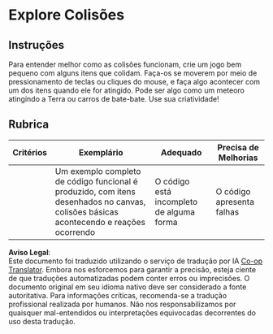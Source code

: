<!--
CO_OP_TRANSLATOR_METADATA:
{
  "original_hash": "8a0a097b45e7c75a611e2795e4013f16",
  "translation_date": "2025-08-25T22:26:46+00:00",
  "source_file": "6-space-game/4-collision-detection/assignment.md",
  "language_code": "br"
}
-->
# Explore Colisões

## Instruções

Para entender melhor como as colisões funcionam, crie um jogo bem pequeno com alguns itens que colidam. Faça-os se moverem por meio de pressionamento de teclas ou cliques do mouse, e faça algo acontecer com um dos itens quando ele for atingido. Pode ser algo como um meteoro atingindo a Terra ou carros de bate-bate. Use sua criatividade!

## Rubrica

| Critérios | Exemplário                                                                                                                | Adequado                       | Precisa de Melhorias |
| --------- | ------------------------------------------------------------------------------------------------------------------------ | ------------------------------ | --------------------- |
|           | Um exemplo completo de código funcional é produzido, com itens desenhados no canvas, colisões básicas acontecendo e reações ocorrendo | O código está incompleto de alguma forma | O código apresenta falhas |

**Aviso Legal**:  
Este documento foi traduzido utilizando o serviço de tradução por IA [Co-op Translator](https://github.com/Azure/co-op-translator). Embora nos esforcemos para garantir a precisão, esteja ciente de que traduções automatizadas podem conter erros ou imprecisões. O documento original em seu idioma nativo deve ser considerado a fonte autoritativa. Para informações críticas, recomenda-se a tradução profissional realizada por humanos. Não nos responsabilizamos por quaisquer mal-entendidos ou interpretações equivocadas decorrentes do uso desta tradução.